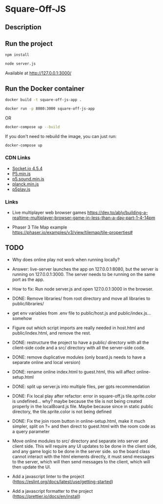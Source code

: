 # Square-Off-JS

## Description

## Run the project

```bash
npm install

node server.js
```

Available at http://127.0.0.1:3000/

## Run the Docker container

```bash
docker build -t square-off-js-app .

docker run -p 8080:3000 square-off-js-app
```
OR

```bash
docker-compose up --build
```

If you don't need to rebuild the image, you can just run:

```bash
docker-compose up
```

### CDN Links

- [Socket.io 4.5.4](https://cdn.socket.io/4.5.4/socket.io.min.js)
- [P5.min.js](https://cdn.jsdelivr.net/npm/p5@1/lib/p5.min.js)
- [p5.sound.min.js](https://cdn.jsdelivr.net/npm/p5@1/lib/addons/p5.sound.min.js)
- [planck.min.js](https://cdn.jsdelivr.net/npm/planck@latest/dist/planck.min.js)
- [p5play.js](https://p5play.org/v3/p5play.js)

### Links
- Live multiplayer web browser games https://dev.to/ably/building-a-realtime-multiplayer-browser-game-in-less-than-a-day-part-1-4-14pm

- Phaser 3 Tile Map example https://phaser.io/examples/v3/view/tilemap/tile-properties#

## TODO

- Why does online play not work when running locally?
- Answer: live-server launches the app on 127.0.0.1:8080, but the server is running on 127.0.0.1:3000. The server needs to be running on the same port as the app.
- How to fix: Run node server.js and open 127.0.0.1:3000 in the browser.

- DONE: Remove libraries/ from root directory and move all libraries to public/libraries/

- get env variables from .env file to public/host.js and public/index.js... somehow

- Figure out which script imports are really needed in host.html and public/index.html, and remove the rest.

- DONE: restructure the project to have a public/ directory with all the client-side code and a src/ directory with all the server-side code.

- DONE: remove duplicative modules (only board.js needs to have a separate online and local version)

- DONE: rename online index.html to guest.html, this will affect online-setup.html

- DONE: split up server.js into multiple files, per gpts recommendation

- DONE: Fix local play after refactor: error in square-off.js tile.sprite.color is undefined... why? maybe because the tile is not being created properly in the localBoard.js file. Maybe because since in static public directory, the tile.sprite.color is not being defined

- DONE: Fix the join room button in online-setup.html, make it much simpler, split on ?= and then direct to guest.html with the room code as a query parameter

- Move online modules to src/ directory and separate into server and client side. This will require any UI updates to be done in the client side, and any game logic to be done in the server side. so the board class cannot interact with the html elements directly, it must send messages to the server, which will then send messages to the client, which will then update the UI.

- Add a javascript linter to the project (https://eslint.org/docs/latest/use/getting-started)

- Add a javascript formatter to the project (https://prettier.io/docs/en/install)